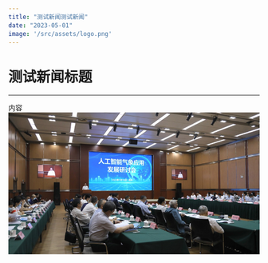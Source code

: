 ```yaml
---
title: "测试新闻测试新闻"
date: "2023-05-01"
image: '/src/assets/logo.png'
---
```


# 测试新闻标题
___
内容
![这是图片](../assets/new2_img1.png)